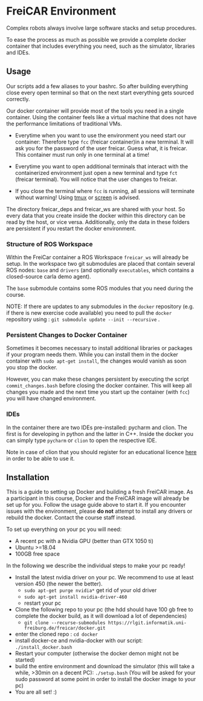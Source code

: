 # FreiCAR Environment

Complex robots always involve large software stacks and setup procedures. 

To ease the process as much as possible we provide a complete docker container that includes everything you need, such as the simulator, libraries and IDEs.

## Usage
Our scripts add a few aliases to your bashrc. So after building everything close every open terminal so that on the next start everything gets sourced correctly.

Our docker container will provide most of the tools you need in a single container.
Using the container feels like a virtual machine that does not have the performance limitations of traditional VMs.

* Everytime when you want to use the environment you need start our container:
Therefore type `fcc` (freicar container)in a new terminal. It will ask you for the password of the user freicar. Guess what, it is freicar. This container must run only in one terminal at a time!

* Everytime you want to open additional terminals that interact with the containerized environment just open a new terminal and type `fct` (freicar terminal). You will notice that the user changes to freicar.

* If you close the terminal where `fcc` is running, all sessions will terminate without warning! Using [tmux](https://en.wikipedia.org/wiki/Tmux) or [screen](https://en.wikipedia.org/wiki/GNU_Screen) is advised.

The directory freicar_deps and freicar_ws are shared with your host. So every data that you create inside the docker within this directory can be read by the host, or vice versa. Additionally, only the data in these folders are persistent if you restart the docker environment. 

### Structure of ROS Workspace
Within the FreiCar container a ROS Workspace `freicar_ws`  will already be setup. In the workspace two git submodules are placed that contain several ROS nodes: `base` and `drivers` (and optionally `executables`, which contains a closed-source carla demo agent).

The `base` submodule contains some ROS modules that you need during the course.

NOTE: If there are updates to any submodules in the `docker` repository (e.g. if there is new exercise code available) you need to pull the `docker` repository using : `git submodule update --init --recursive` . 


### Persistent Changes to Docker Container
Sometimes it becomes necessary to install additional libraries or packages if your program needs them. While you can install them in the docker container with `sudo apt-get install`, the changes would vanish as soon you stop the docker.

However, you can make these changes persistent by executing the script `commit_changes.bash` before closing the docker container. This will keep all changes you made and the next time you start up the container (with `fcc`) you will have changed environment.

### IDEs
In the container there are two IDEs pre-installed: pycharm and clion. The first is for developing in python and the latter in C++.
Inside the docker you can simply type `pycharm` or `clion` to open the respective IDE. 

Note in case of clion that you should register for an educational licence [here](https://www.jetbrains.com/community/education/#students) in order to be able to use it.

## Installation
This is a guide to setting up Docker and building a fresh FreiCAR image. As a participant in this course, Docker and the FreiCAR image will already be set up for you. Follow the usage guide above to start it. If you encounter issues with the environment, please **do not** attempt to install any drivers or rebuild the docker. Contact the course staff instead.

To set up everything on your pc you will need:

- A recent pc with a Nvidia GPU (better than GTX 1050 ti)
- Ubuntu >=18.04
- 100GB free space

In the following we describe the individual steps to make your pc ready!

- Install the latest nvidia driver on your pc. We recommend to use at least version 450 (the newer the better).
    - `sudo apt-get purge nvidia*` get rid of your old driver
    - `sudo apt-get install nvidia-driver-460`
    - restart your pc
- Clone the following repo to your pc (the hdd should have 100 gb free to complete the docker build, as it will download a lot of dependencies)
    - `git clone --recurse-submodules https://rlgit.informatik.uni-freiburg.de/freicar/docker.git`
- enter the cloned repo : `cd docker`
- install docker-ce and nvidia-docker with our script: `./install_docker.bash`
- Restart your computer (otherwise the docker demon might not be started)
- build the entire environment and download the simulator (this will take a while, >30min on a decent PC): `./setup.bash` (You will be asked for your sudo password at some point in order to install the docker image to your pc)
- You are all set! :) 
